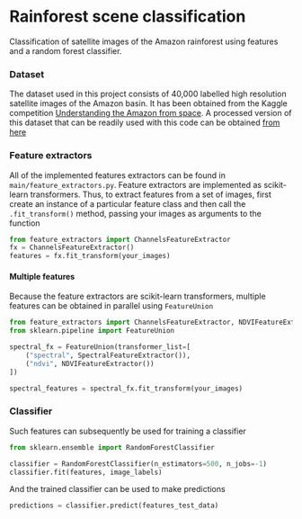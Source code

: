 # Rainforest scene classification

Classification of satellite images of the Amazon rainforest using features and a random forest classifier.

### Dataset

The dataset used in this project consists of 40,000 labelled high resolution satellite images of the Amazon basin. It has been obtained from the Kaggle competition [Understanding the Amazon from space](https://www.kaggle.com/c/planet-understanding-the-amazon-from-space). A processed version of this dataset that can be readily used with this code can be obtained [from here](https://drive.google.com/file/d/1STxQVVuvJaJd0Mb78q2Dfvq_tQdgpUUS/view?usp=sharing)

### Feature extractors

All of the implemented features extractors can be found in `main/feature_extractors.py`. Feature extractors are implemented as scikit-learn transformers. Thus, to extract features from a set of images, first create an instance of a particular feature class and then call the `.fit_transform()` method, passing your images as arguments to the function

```python
from feature_extractors import ChannelsFeatureExtractor
fx = ChannelsFeatureExtractor()
features = fx.fit_transform(your_images)
```

#### Multiple features

Because the feature extractors are scikit-learn transformers, multiple features can be obtained in parallel using `FeatureUnion`

```python
from feature_extractors import ChannelsFeatureExtractor, NDVIFeatureExtractor
from sklearn.pipeline import FeatureUnion

spectral_fx = FeatureUnion(transformer_list=[
    ("spectral", SpectralFeatureExtractor()),
    ("ndvi", NDVIFeatureExtractor())
])

spectral_features = spectral_fx.fit_transform(your_images)
```

### Classifier

Such features can subsequently be used for training a classifier

```python
from sklearn.ensemble import RandomForestClassifier

classifier = RandomForestClassifier(n_estimators=500, n_jobs=-1)
classifier.fit(features, image_labels)
```

And the trained classifier can be used to make predictions

```python
predictions = classifier.predict(features_test_data)
```
